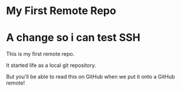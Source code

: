 # My First Remote Repo
# A change so i can test SSH

This is my first remote repo.

It started life as a local git repository.

But you'll be able to read this on GitHub when we put it onto a GitHub remote!
